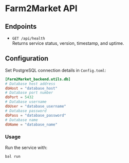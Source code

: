 # Farm2Market API

## Endpoints

-   `GET /api/health`  
    Returns service status, version, timestamp, and uptime.

## Configuration

Set PostgreSQL connection details in `Config.toml`:

```toml
[Farm2Market_backend.utils.db]
# Database host address
dbHost = "database_host"
# Database port number
dbPort = 5432
# Database username
dbUser = "database_username"
# Database password
dbPass = "database_password"
# Database name
dbName = "database_name"
```

### Usage

Run the service with:

```
bal run
```
